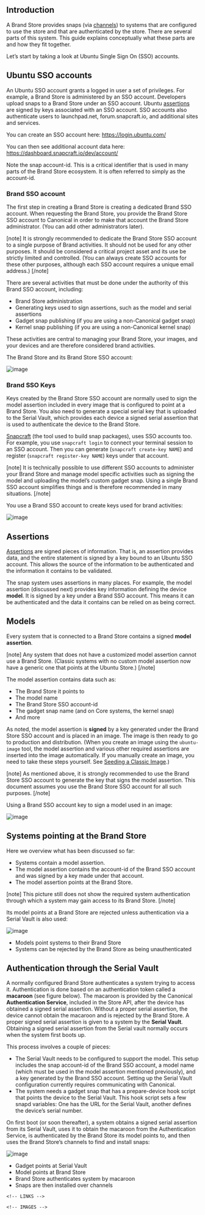 <h2 id="heading--introduction">Introduction</h2>

A Brand Store provides snaps (via [channels](https://docs.snapcraft.io/reference/channels)) to systems that are configured to use the store and that are authenticated by the store. There are several parts of this system. This guide explains conceptually what these parts are and how they fit together.

Let’s start by taking a look at Ubuntu Single Sign On (SSO) accounts.

<h2 id="heading--ubuntu-sso-accounts">Ubuntu SSO accounts</h2>

An Ubuntu SSO account grants a logged in user a set of privileges. For example, a Brand Store is administered by an SSO account. Developers upload snaps to a Brand Store under an SSO account. Ubuntu [assertions](assertions) are signed by keys associated with an SSO account. SSO accounts also authenticate users to launchpad.net, forum.snapcraft.io, and additional sites and services.

You can create an SSO account here: https://login.ubuntu.com/

You can then see additional account data here: <https://dashboard.snapcraft.io/dev/account/>

Note the snap account-id. This is a critical identifier that is used in many parts of the Brand Store ecosystem. It is often referred to simply as the account-id.

<h3 id="heading--brand-sso-account">Brand SSO account</h3>

The first step in creating a Brand Store is creating a dedicated Brand SSO account. When requesting the Brand Store, you provide the Brand Store SSO account to Canonical in order to make that account the Brand Store administrator. (You can add other administrators later).

[note]
It is strongly recommended to dedicate the Brand Store SSO account to a single purpose of Brand activities. It should not be used for any other purposes. It should be considered a critical project asset and its use be strictly limited and controlled. (You can always create SSO accounts for these other purposes, although each SSO account requires a unique email address.)
[/note]

There are several activities that must be done under the authority of this Brand SSO account, including:

-   Brand Store administration
-   Generating keys used to sign assertions, such as the model and serial assertions
-   Gadget snap publishing (if you are using a non-Canonical gadget snap)
-   Kernel snap publishing (if you are using a non-Canonical kernel snap)

These activities are central to managing your Brand Store, your images, and your devices and are therefore considered brand activities.

The Brand Store and its Brand Store SSO account:

![image](https://assets.ubuntu.com/v1/90807b1f-brand-store-1.png)

<h3 id="heading--brand-sso-keys">Brand SSO Keys</h3>

Keys created by the Brand Store SSO account are normally used to sign the model assertion included in every image that is configured to point at a Brand Store. You also need to generate a special serial key that is uploaded to the Serial Vault, which provides each device a signed serial assertion that is used to authenticate the device to the Brand Store.

[Snapcraft](https://snapcraft.io) (the tool used to build snap packages), uses SSO accounts too. For example, you use `snapcraft login` to connect your terminal session to an SSO account. Then you can generate (`snapcraft create-key NAME`) and register (`snapcraft register-key NAME`) keys under that account.

[note]
It is technically possible to use different SSO accounts to administer your Brand Store and manage model specific activities such as signing the model and uploading the model’s custom gadget snap. Using a single Brand SSO account simplifies things and is therefore recommended in many situations.
[/note]

You use a Brand SSO account to create keys used for brand activities:

![image](https://assets.ubuntu.com/v1/83399278-brand-store-2.png)

<h2 id="heading--assertions">Assertions</h2>

[Assertions](assertions) are signed pieces of information. That is, an assertion provides data, and the entire statement is signed by a key bound to an Ubuntu SSO account. This allows the source of the information to be authenticated and the information it contains to be validated.

The snap system uses assertions in many places. For example, the model assertion (discussed next) provides key information defining the device **model**. It is signed by a key under a Brand SSO account. This means it can be authenticated and the data it contains can be relied on as being correct.

<h2 id="heading--models">Models</h2>

Every system that is connected to a Brand Store contains a signed **model assertion**.

[note]
Any system that does not have a customized model assertion cannot use a Brand Store. (Classic systems with no custom model assertion now have a generic one that points at the Ubuntu Store.)
[/note]

The model assertion contains data such as:

-   The Brand Store it points to
-   The model name
-   The Brand Store SSO account-id
-   The gadget snap name (and on Core systems, the kernel snap)
-   And more

As noted, the model assertion is **signed** by a key generated under the Brand Store SSO account and is placed in an image. The image is then ready to go to production and distribution. (When you create an image using the `ubuntu-image` tool, the model assertion and various other required assertions are inserted into the image automatically. If you manually create an image, you need to take these steps yourself. See [Seeding a Classic Image](seeding-classic-image).)

[note]
As mentioned above, it is strongly recommended to use the Brand Store SSO account to generate the key that signs the model assertion. This document assumes you use the Brand Store SSO account for all such purposes.
[/note]

Using a Brand SSO account key to sign a model used in an image:

![image](https://assets.ubuntu.com/v1/c683de7a-brand-store-3.png)

<h2 id="heading--systems-pointing-at-the-brand-store">Systems pointing at the Brand Store</h2>

Here we overview what has been discussed so far:

-   Systems contain a model assertion.
-   The model assertion contains the account-id of the Brand SSO account and was signed by a key made under that account.
-   The model assertion points at the Brand Store.

[note]
This picture still does not show the required system authentication through which a system may gain access to its Brand Store.
[/note]

Its model points at a Brand Store are rejected unless authentication via a Serial Vault is also used:

![image](https://assets.ubuntu.com/v1/6a584f30-brand-store-4.png)

-   Models point systems to their Brand Store
-   Systems can be rejected by the Brand Store as being unauthenticated

<h2 id="heading--authentication-through-the-serial-vault">Authentication through the Serial Vault</h2>

A normally configured Brand Store authenticates a system trying to access it. Authentication is done based on an authentication token called a **macaroon** (see figure below). The macaroon is provided by the Canonical **Authentication Service**, included in the Store API, after the device has obtained a signed serial assertion. Without a proper serial assertion, the device cannot obtain the macaroon and is rejected by the Brand Store. A proper signed serial assertion is given to a system by the **Serial Vault**. Obtaining a signed serial assertion from the Serial vault normally occurs when the system first boots up.

This process involves a couple of pieces:

-   The Serial Vault needs to be configured to support the model. This setup includes the snap account-id of the Brand SSO account, a model name (which must be used in the model assertion mentioned previously), and a key generated by the Brand SSO account. Setting up the Serial Vault configuration currently requires communicating with Canonical.
-   The system needs a gadget snap that has a prepare-device hook script that points the device to the Serial Vault. This hook script sets a few snapd variables: One has the URL for the Serial Vault, another defines the device’s serial number.

On first boot (or soon thereafter), a system obtains a signed serial assertion from its Serial Vault, uses it to obtain the macaroon from the Authentication Service, is authenticated by the Brand Store its model points to, and then uses the Brand Store’s channels to find and install snaps:

![image](https://assets.ubuntu.com/v1/0d9651a1-brand-store-5.png)

-   Gadget points at Serial Vault
-   Model points at Brand Store
-   Brand Store authenticates system by macaroon
-   Snaps are then installed over channels

```{=html}
<!-- LINKS -->
```
```{=html}
<!-- IMAGES -->
```
